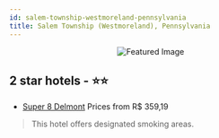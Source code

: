 ```yaml
---
id: salem-township-westmoreland-pennsylvania
title: Salem Township (Westmoreland), Pennsylvania
---
```


<center><img src="https://i.travelapi.com/hotels/1000000/900000/897900/897813/e0c87253_z.jpg" alt="Featured Image" /></center>


##  2 star hotels - ⭐️⭐️

-    [Super 8 Delmont](https://us.hurb.com/hotels/salem-township-westmoreland/super-8-delmont-JNP-JP407415?cmp=18055) Prices from R$ 359,19
   > This hotel offers designated smoking areas.
